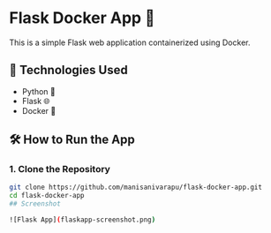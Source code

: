 # Flask Docker App 🚀

This is a simple Flask web application containerized using Docker.

## 🔧 Technologies Used

- Python 🐍
- Flask 🌐
- Docker 🐳

## 🛠️ How to Run the App

### 1. Clone the Repository
```bash
git clone https://github.com/manisanivarapu/flask-docker-app.git
cd flask-docker-app
## Screenshot

![Flask App](flaskapp-screenshot.png)

